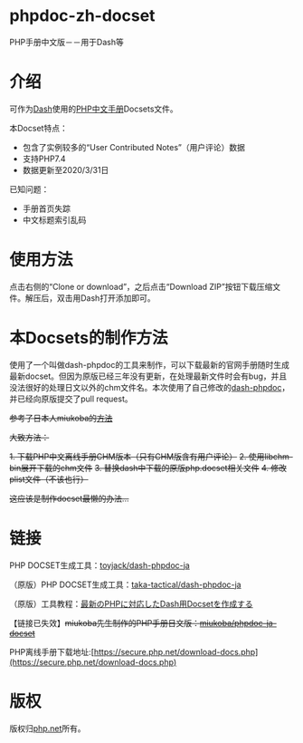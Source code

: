 # phpdoc-zh-docset
PHP手册中文版－－用于Dash等
# 介绍

可作为[Dash](http://kapeli.com/dash)使用的[PHP中文手册](http://www.php.net/manual/zh/)Docsets文件。

本Docset特点：  
* 包含了实例较多的“User Contributed Notes”（用户评论）数据
* 支持PHP7.4
* 数据更新至2020/3/31日

已知问题：
* 手册首页失踪
* 中文标题索引乱码

# 使用方法

点击右侧的“Clone or download”，之后点击“Download ZIP”按钮下载压缩文件。解压后，双击用Dash打开添加即可。

# 本Docsets的制作方法
使用了一个叫做dash-phpdoc的工具来制作，可以下载最新的官网手册随时生成最新docset。但因为原版已经三年没有更新，在处理最新文件时会有bug，并且没法很好的处理日文以外的chm文件名。本次使用了自己修改的[dash-phpdoc](https://github.com/toyjack/dash-phpdoc-ja)，并已经向原版提交了pull request。


~~参考了日本人miukoba的[方法](http://www.miukoba.net/blog/2013/12/14/Japanese-PHP-Docset-for-Dash/)~~

~~大致方法：~~

~~1. 下载PHP中文离线手册CHM版本（只有CHM版含有用户评论）~~
~~2. 使用libchm-bin展开下载的chm文件~~
~~3. 替换dash中下载的原版php.docset相关文件~~
~~4. 修改plist文件（不该也行）~~

~~这应该是制作docset最懒的办法...~~

# 链接
PHP DOCSET生成工具：[toyjack/dash-phpdoc-ja](https://github.com/toyjack/dash-phpdoc-ja)

（原版）PHP DOCSET生成工具：[taka-tactical/dash-phpdoc-ja](https://github.com/taka-tactical/dash-phpdoc-ja)

（原版）工具教程：[最新のPHPに対応したDash用Docsetを作成する](https://qiita.com/taka-tactical/items/ebb7c4913e5dcfe867a1)


【链接已失效】~~miukoba先生制作的PHP手册日文版：[miukoba/phpdoc-ja-docset](https://github.com/miukoba/phpdoc-ja-docset)~~

PHP离线手册下载地址:[https://secure.php.net/download-docs.php](https://secure.php.net/download-docs.php)


# 版权

版权归[php.net](http://www.php.net)所有。